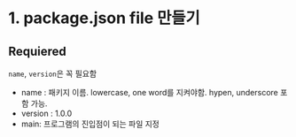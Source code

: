 # 1. package.json file 만들기

## Requiered

`name`, `version`은 꼭 필요함

- name : 패키지 이름. lowercase, one word를 지켜야함. hypen, underscore 포함 가능.
- version : 1.0.0
- main: 프로그램의 진입점이 되는 파일 지정

